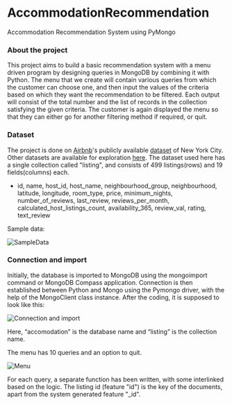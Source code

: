 # AccommodationRecommendation
Accommodation Recommendation System using PyMongo

### About the project
This project aims to build a basic recommendation system with a menu driven program by designing queries in MongoDB by combining it with Python. The menu that we create will contain various queries from which the customer can choose one, and then input the values of the criteria based on which they want the recommendation to be filtered. Each output will consist of the total number and the list of records in the collection satisfying the given criteria. The customer is again displayed the menu so that they can either go for another filtering method if required, or quit.

### Dataset
The project is done on [Airbnb](https://en.wikipedia.org/wiki/Airbnb)'s publicly available [dataset](https://github.com/ashmeetchhabra/AirBnB-Data-analysis-and-recommendation-system/blob/master/airbnb500.csv) of New York City. Other datasets are available for exploration [here](http://insideairbnb.com/). The dataset used here has a single collection called "listing", and consists of 499 listings(rows) and 19 fields(columns) each.
- id, name, host_id, host_name, neighbourhood_group, neighbourhood, latitude, longitude, room_type, price, minimum_nights, number_of_reviews, last_review, reviews_per_month, calculated_host_listings_count, availability_365, review_val, rating, text_review

Sample data:

![SampleData](https://user-images.githubusercontent.com/67685791/120346170-c1069e80-c318-11eb-899f-325ceb1b0e63.png)

### Connection and import
Initially, the database is imported to MongoDB using the mongoimport command or MongoDB Compass application. Connection is then established between Python and Mongo using the Pymongo driver, with the help of the MongoClient class instance. After the coding, it is supposed to look like this:

![Connection and import](https://user-images.githubusercontent.com/67685791/120346702-3e321380-c319-11eb-9583-c7bea6f18b07.png)

Here, “accomodation” is the database name and “listing” is the collection name.

The menu has 10 queries and an option to quit.

![Menu](https://user-images.githubusercontent.com/67685791/120347654-1abb9880-c31a-11eb-8359-75c8efa7d397.png)

For each query, a separate function has been written, with some interlinked based on the logic. The listing id (feature "id") is the key of the documents, apart from the system generated feature "\_id".
